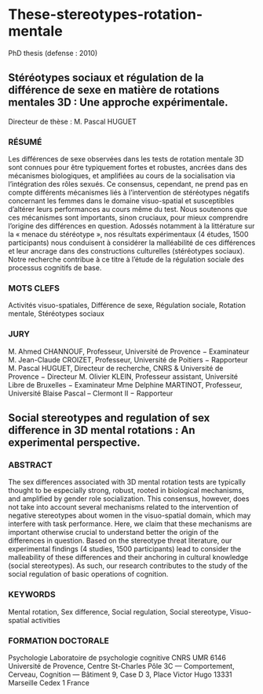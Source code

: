 # These-stereotypes-rotation-mentale
PhD thesis (defense : 2010)

## Stéréotypes sociaux et régulation de la différence de sexe en matière de rotations mentales 3D : Une approche expérimentale.

Directeur de thèse : M. Pascal HUGUET

### RÉSUMÉ

Les différences de sexe observées dans les tests de rotation mentale 3D sont connues pour être typiquement fortes et robustes, ancrées dans des mécanismes biologiques, et amplifiées au cours de la socialisation via l’intégration des rôles sexués. Ce consensus, cependant, ne prend pas en compte différents mécanismes liés à l’intervention de stéréotypes négatifs concernant les femmes dans le domaine visuo-spatial et susceptibles d’altérer leurs performances au cours même du test. Nous soutenons que ces mécanismes sont importants, sinon cruciaux, pour mieux comprendre l’origine des différences en question. Adossés notamment à la littérature sur la « menace du stéréotype », nos résultats expérimentaux (4 études, 1500 participants) nous conduisent à considérer la malléabilité de ces différences et leur ancrage dans des constructions culturelles (stéréotypes sociaux). Notre recherche contribue à ce titre à l’étude de la régulation sociale des processus cognitifs de base.

### MOTS CLEFS

Activités visuo-spatiales, Différence de sexe, Régulation sociale, Rotation mentale, Stéréotypes sociaux


### JURY
M. Ahmed CHANNOUF, Professeur, Université de Provence − Examinateur
M. Jean-Claude CROIZET, Professeur, Université de Poitiers − Rapporteur
M. Pascal HUGUET, Directeur de recherche, CNRS & Université de Provence − Directeur
M. Olivier KLEIN, Professeur assistant, Université Libre de Bruxelles − Examinateur
Mme Delphine MARTINOT, Professeur, Université Blaise Pascal – Clermont II − Rapporteur

## Social stereotypes and regulation of sex difference in 3D mental rotations : An experimental perspective.

### ABSTRACT

The sex differences associated with 3D mental rotation tests are typically thought to be especially strong, robust, rooted in biological mechanisms, and amplified by gender role socialization. This consensus, however, does not take into account several mechanisms related to the intervention of negative stereotypes about women in the visuo-spatial domain, which may interfere with task performance. Here, we claim that these mechanisms are important otherwise crucial to understand better the origin of the differences in question. Based on the stereotype threat literature, our experimental findings (4 studies, 1500 participants) lead to consider the malleability of these differences and their anchoring in cultural knowledge (social stereotypes). As such, our research contributes to the study of the social regulation of basic operations of cognition.

### KEYWORDS
Mental rotation, Sex difference, Social regulation, Social stereotype, Visuo-spatial activities 

### FORMATION DOCTORALE
Psychologie
Laboratoire de psychologie cognitive
CNRS UMR 6146
Université de Provence, Centre St-Charles
Pôle 3C — Comportement, Cerveau, Cognition — Bâtiment 9, Case D
3, Place Victor Hugo
13331 Marseille Cedex 1 France
